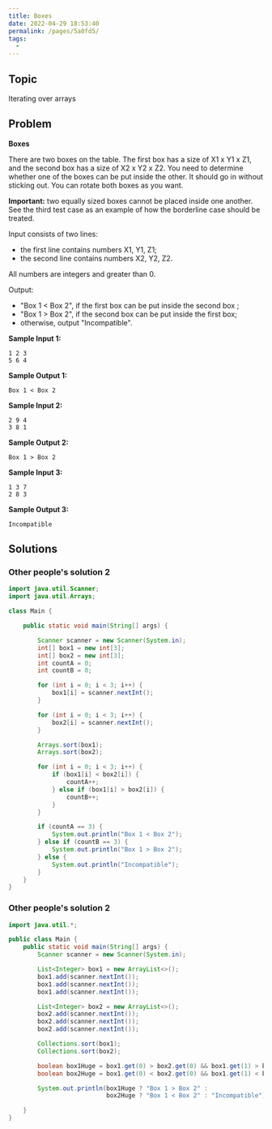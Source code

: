 ```yaml
---
title: Boxes
date: 2022-04-29 18:53:40
permalink: /pages/5a0fd5/
tags:
  - 
---
```

## Topic

Iterating over arrays

## Problem

**Boxes**

There are two boxes on the table. The first box has a size of X1 x Y1 x Z1, and the second box has a size of X2 x Y2 x Z2.
You need to determine whether one of the boxes can be put inside the other. It should go in without sticking out.
You can rotate both boxes as you want.

**Important:** two equally sized boxes cannot be placed inside one another. See the third test case as an example of how the borderline case should be treated.

Input consists of two lines:

- the first line contains numbers X1, Y1, Z1;
- the second line contains numbers X2, Y2, Z2.

All numbers are integers and greater than 0.

Output:

- "Box 1 < Box 2", if the first box can be put inside the second box ;
- "Box 1 > Box 2", if the second box can be put inside the first box;
- otherwise, output "Incompatible".

**Sample Input 1:**

```
1 2 3
5 6 4
```

**Sample Output 1:**

```
Box 1 < Box 2
```

**Sample Input 2:**

```
2 9 4
3 8 1
```

**Sample Output 2:**

```
Box 1 > Box 2
```

**Sample Input 3:**

```
1 3 7
2 8 3
```

**Sample Output 3:**

```
Incompatible
```

## Solutions

### Other people's solution 2

```java
import java.util.Scanner;
import java.util.Arrays;

class Main {

    public static void main(String[] args) {

        Scanner scanner = new Scanner(System.in);
        int[] box1 = new int[3];
        int[] box2 = new int[3];
        int countA = 0;
        int countB = 0;

        for (int i = 0; i < 3; i++) {
            box1[i] = scanner.nextInt();
        }

        for (int i = 0; i < 3; i++) {
            box2[i] = scanner.nextInt();
        }

        Arrays.sort(box1);
        Arrays.sort(box2);

        for (int i = 0; i < 3; i++) {
            if (box1[i] < box2[i]) {
                countA++;
            } else if (box1[i] > box2[i]) {
                countB++;
            }
        }

        if (countA == 3) {
            System.out.println("Box 1 < Box 2");
        } else if (countB == 3) {
            System.out.println("Box 1 > Box 2");
        } else {
            System.out.println("Incompatible");
        }
    }
}
```

### Other people's solution 2

```java
import java.util.*;

public class Main {
    public static void main(String[] args) {
        Scanner scanner = new Scanner(System.in);

        List<Integer> box1 = new ArrayList<>();
        box1.add(scanner.nextInt());
        box1.add(scanner.nextInt());
        box1.add(scanner.nextInt());

        List<Integer> box2 = new ArrayList<>();
        box2.add(scanner.nextInt());
        box2.add(scanner.nextInt());
        box2.add(scanner.nextInt());

        Collections.sort(box1);
        Collections.sort(box2);

        boolean box1Huge = box1.get(0) > box2.get(0) && box1.get(1) > box2.get(1) && box1.get(2) > box2.get(2);
        boolean box2Huge = box1.get(0) < box2.get(0) && box1.get(1) < box2.get(1) && box1.get(2) < box2.get(2);

        System.out.println(box1Huge ? "Box 1 > Box 2" :
                           box2Huge ? "Box 1 < Box 2" : "Incompatible");

    }
}
```

